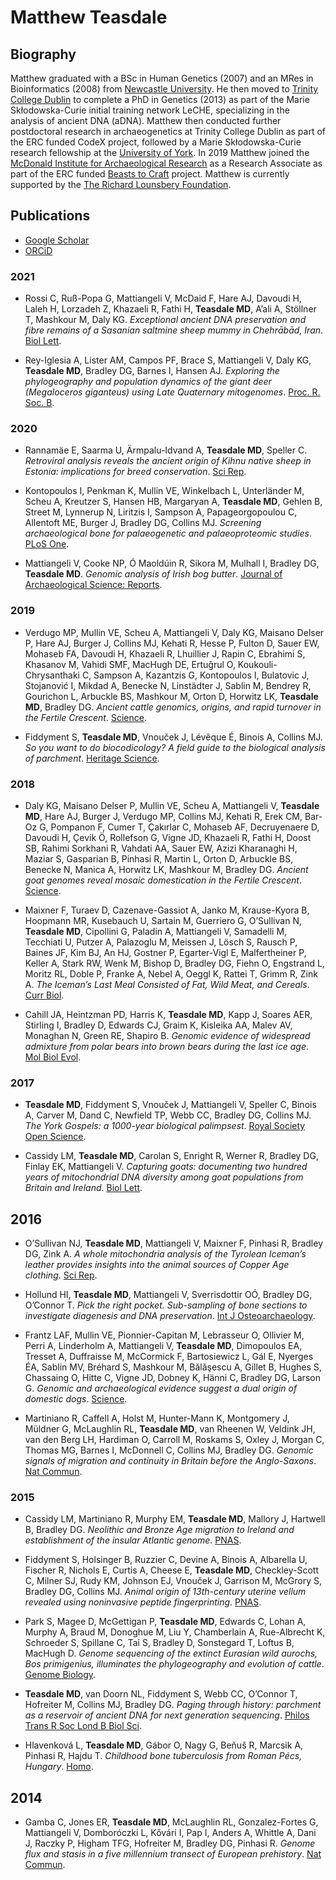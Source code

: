 # Matthew Teasdale 

## Biography

Matthew graduated with a BSc in Human Genetics (2007) and an MRes in Bioinformatics (2008) from [Newcastle University](https://ncl.ac.uk). He then moved to [Trinity College Dublin](https://www.tcd.ie/Genetics/molpopgen/index.php) to complete a PhD in Genetics (2013) as part of the Marie Skłodowska-Curie initial training network LeCHE, specializing in the analysis of ancient DNA (aDNA). Matthew then conducted further postdoctoral research in archaeogenetics at Trinity College Dublin as part of the ERC funded CodeX project, followed by a Marie Skłodowska-Curie research fellowship at the [University of York](https://www.york.ac.uk/archaeology/centres-facilities/bioarch/). In 2019 Matthew joined the [McDonald Institute for Archaeological Research](https://www.arch.cam.ac.uk/institutes-and-facilities-overview/mcdonald-institute-archaeological-research) as a Research Associate as part of the ERC funded [Beasts to Craft](https://sites.google.com/palaeome.org/ercb2c/home) project. Matthew is currently supported by the [The Richard Lounsbery Foundation](https://www.rlounsbery.org/).

## Publications 

* [Google Scholar](https://scholar.google.com/citations?user=vz941jAAAAAJ&hl=en)
* [ORCiD](https://orcid.org/0000-0002-7376-9975)

### 2021
* Rossi C, Ruß-Popa G, Mattiangeli V, McDaid F, Hare AJ, Davoudi H, Laleh H, Lorzadeh Z, Khazaeli R, Fathi H, **Teasdale MD**, A’ali A, Stöllner T, Mashkour M, Daly KG. _Exceptional ancient DNA preservation and fibre remains of a Sasanian saltmine sheep mummy in Chehrābād, Iran_. [Biol Lett](https://royalsocietypublishing.org/doi/10.1098/rsbl.2021.0222).

* Rey-Iglesia A, Lister AM, Campos PF, Brace S, Mattiangeli V, Daly KG, **Teasdale MD**, Bradley DG, Barnes I, Hansen AJ. _Exploring the phylogeography and population dynamics of the giant deer (Megaloceros giganteus) using Late Quaternary mitogenomes_. [Proc. R. Soc. B](https://royalsocietypublishing.org/doi/10.1098/rspb.2020.1864).

### 2020
* Rannamäe E, Saarma U, Ärmpalu-Idvand A, **Teasdale MD**, Speller C. _Retroviral analysis reveals the ancient origin of Kihnu native sheep in Estonia: implications for breed conservation_. [Sci Rep](https://doi.org/10.1038/s41598-020-74415-z).

* Kontopoulos I, Penkman K, Mullin VE, Winkelbach L, Unterländer M, Scheu A, Kreutzer S, Hansen HB, Margaryan A, **Teasdale MD**, Gehlen B, Street M, Lynnerup N, Liritzis I, Sampson A, Papageorgopoulou C, Allentoft ME, Burger J, Bradley DG, Collins MJ. _Screening archaeological bone for palaeogenetic and palaeoproteomic studies_. [PLoS One](https://doi.org/10.1371/journal.pone.0235146).

* Mattiangeli V, Cooke NP, Ó Maoldúin R, Sikora M, Mulhall I, Bradley DG, **Teasdale MD**. _Genomic analysis of Irish bog butter_. [Journal of Archaeological Science: Reports](https://doi.org/10.1016/j.jasrep.2020.102368).

### 2019
* Verdugo MP, Mullin VE, Scheu A, Mattiangeli V, Daly KG, Maisano Delser P, Hare AJ, Burger J, Collins MJ, Kehati R, Hesse P, Fulton D, Sauer EW, Mohaseb FA, Davoudi H, Khazaeli R, Lhuillier J, Rapin C, Ebrahimi S, Khasanov M, Vahidi SMF, MacHugh DE, Ertuğrul O, Koukouli-Chrysanthaki C, Sampson A, Kazantzis G, Kontopoulos I, Bulatovic J, Stojanović I, Mikdad A, Benecke N, Linstädter J, Sablin M, Bendrey R, Gourichon L, Arbuckle BS, Mashkour M, Orton D, Horwitz LK, **Teasdale MD**, Bradley DG. _Ancient cattle genomics, origins, and rapid turnover in the Fertile Crescent_. [Science](https://www.science.org/doi/10.1126/science.aav1002).

* Fiddyment S, **Teasdale MD**, Vnouček J, Lévêque É, Binois A, Collins MJ. _So you want to do biocodicology? A field guide to the biological analysis of parchment_. [Heritage Science](https://doi.org/10.1186/s40494-019-0278-6).

### 2018
* Daly KG, Maisano Delser P, Mullin VE, Scheu A, Mattiangeli V, **Teasdale MD**, Hare AJ, Burger J, Verdugo MP, Collins MJ, Kehati R, Erek CM, Bar-Oz G, Pompanon F, Cumer T, Çakırlar C, Mohaseb AF, Decruyenaere D, Davoudi H, Çevik Ö, Rollefson G, Vigne JD, Khazaeli R, Fathi H, Doost SB, Rahimi Sorkhani R, Vahdati AA, Sauer EW, Azizi Kharanaghi H, Maziar S, Gasparian B, Pinhasi R, Martin L, Orton D, Arbuckle BS, Benecke N, Manica A, Horwitz LK, Mashkour M, Bradley DG. _Ancient goat genomes reveal mosaic domestication in the Fertile Crescent_. [Science](https://www.science.org/doi/10.1126/science.aas9411). 

* Maixner F, Turaev D, Cazenave-Gassiot A, Janko M, Krause-Kyora B, Hoopmann MR, Kusebauch U, Sartain M, Guerriero G, O’Sullivan N, **Teasdale MD**, Cipollini G, Paladin A, Mattiangeli V, Samadelli M, Tecchiati U, Putzer A, Palazoglu M, Meissen J, Lösch S, Rausch P, Baines JF, Kim BJ, An HJ, Gostner P, Egarter-Vigl E, Malfertheiner P, Keller A, Stark RW, Wenk M, Bishop D, Bradley DG, Fiehn O, Engstrand L, Moritz RL, Doble P, Franke A, Nebel A, Oeggl K, Rattei T, Grimm R, Zink A. _The Iceman’s Last Meal Consisted of Fat, Wild Meat, and Cereals_. [Curr Biol](https://doi.org/10.1016/j.cub.2018.05.067).

* Cahill JA, Heintzman PD, Harris K, **Teasdale MD**, Kapp J, Soares AER, Stirling I, Bradley D, Edwards CJ, Graim K, Kisleika AA, Malev AV, Monaghan N, Green RE, Shapiro B. _Genomic evidence of widespread admixture from polar bears into brown bears during the last ice age_. [Mol Biol Evol](https://doi.org/10.1093/molbev/msy018).

### 2017
* **Teasdale MD**, Fiddyment S, Vnouček J, Mattiangeli V, Speller C, Binois A, Carver M, Dand C, Newfield TP, Webb CC, Bradley DG, Collins MJ. _The York Gospels: a 1000-year biological palimpsest_. [Royal Society Open Science](https://doi.org/10.1098/rsos.170988).

* Cassidy LM, **Teasdale MD**, Carolan S, Enright R, Werner R, Bradley DG, Finlay EK, Mattiangeli V. _Capturing goats: documenting two hundred years of mitochondrial DNA diversity among goat populations from Britain and Ireland_. [Biol Lett](https://doi.org/10.1098/rsbl.2016.0876).

## 2016
* O’Sullivan NJ, **Teasdale MD**, Mattiangeli V, Maixner F, Pinhasi R, Bradley DG, Zink A. _A whole mitochondria analysis of the Tyrolean Iceman’s leather provides insights into the animal sources of Copper Age clothing_. [Sci Rep](https://doi.org/10.1038/srep31279).

* Hollund HI, **Teasdale MD**, Mattiangeli V, Sverrisdottir OÓ, Bradley DG, O’Connor T. _Pick the right pocket. Sub-sampling of bone sections to investigate diagenesis and DNA preservation_. [Int J Osteoarchaeology](https://doi.org/10.1002/oa.2544).

* Frantz LAF, Mullin VE, Pionnier-Capitan M, Lebrasseur O, Ollivier M, Perri A, Linderholm A, Mattiangeli V, **Teasdale MD**, Dimopoulos EA, Tresset A, Duffraisse M, McCormick F, Bartosiewicz L, Gál E, Nyerges ÉA, Sablin MV, Bréhard S, Mashkour M, Bălăşescu A, Gillet B, Hughes S, Chassaing O, Hitte C, Vigne JD, Dobney K, Hänni C, Bradley DG, Larson G. _Genomic and archaeological evidence suggest a dual origin of domestic dogs_. [Science](https://www.science.org/doi/10.1126/science.aaf3161).

* Martiniano R, Caffell A, Holst M, Hunter-Mann K, Montgomery J, Müldner G, McLaughlin RL, **Teasdale MD**, van Rheenen W, Veldink JH, van den Berg LH, Hardiman O, Carroll M, Roskams S, Oxley J, Morgan C, Thomas MG, Barnes I, McDonnell C, Collins MJ, Bradley DG. _Genomic signals of migration and continuity in Britain before the Anglo-Saxons_. [Nat Commun](https://doi.org/10.1038/ncomms10326).

### 2015
* Cassidy LM, Martiniano R, Murphy EM, **Teasdale MD**, Mallory J, Hartwell B, Bradley DG. _Neolithic and Bronze Age migration to Ireland and establishment of the insular Atlantic genome_. [PNAS](https://doi.org/10.1073/pnas.1518445113).

* Fiddyment S, Holsinger B, Ruzzier C, Devine A, Binois A, Albarella U, Fischer R, Nichols E, Curtis A, Cheese E, **Teasdale MD**, Checkley-Scott C, Milner SJ, Rudy KM, Johnson EJ, Vnouček J, Garrison M, McGrory S, Bradley DG, Collins MJ. _Animal origin of 13th-century uterine vellum revealed using noninvasive peptide fingerprinting_. [PNAS](https://doi.org/10.1073/pnas.1512264112).

* Park S, Magee D, McGettigan P, **Teasdale MD**, Edwards C, Lohan A, Murphy A, Braud M, Donoghue M, Liu Y, Chamberlain A, Rue-Albrecht K, Schroeder S, Spillane C, Tai S, Bradley D, Sonstegard T, Loftus B, MacHugh D. _Genome sequencing of the extinct Eurasian wild aurochs, Bos primigenius, illuminates the phylogeography and evolution of cattle_. [Genome Biology](https://doi.org/10.1186/s13059-015-0790-2).

* **Teasdale MD**, van Doorn NL, Fiddyment S, Webb CC, O’Connor T, Hofreiter M, Collins MJ, Bradley DG. _Paging through history: parchment as a reservoir of ancient DNA for next generation sequencing_. [Philos Trans R Soc Lond B Biol Sci](https://doi.org/10.1098/rstb.2013.0379).

* Hlavenková L, **Teasdale MD**, Gábor O, Nagy G, Beňuš R, Marcsik A, Pinhasi R, Hajdu T. _Childhood bone tuberculosis from Roman Pécs, Hungary_. [Homo](https://doi.org/10.1016/j.jchb.2014.10.001).

## 2014
* Gamba C, Jones ER, **Teasdale MD**, McLaughlin RL, Gonzalez-Fortes G, Mattiangeli V, Domboróczki L, Kővári I, Pap I, Anders A, Whittle A, Dani J, Raczky P, Higham TFG, Hofreiter M, Bradley DG, Pinhasi R. _Genome flux and stasis in a five millennium transect of European prehistory_. [Nat Commun](https://doi.org/10.1038/ncomms6257).
